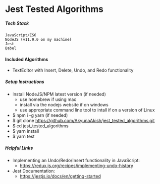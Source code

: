 # Jest Tested Algorithms

##### Tech Stack

```
JavaScript/ES6
NodeJS (v11.9.0 on my machine)
Jest
Babel
```

#### Included Algorithms

- TextEditor with Insert, Delete, Undo, and Redo functionality

##### Setup Instructions

- Install NodeJS/NPM latest version (if needed)
    - use homebrew if using mac
    - install via the nodejs website if on windows
    - use appropriate command line tool to intall if on a version of Linux
- $ npm i -g yarn (if needed)
- $ git clone https://github.com/AkyunaAkish/jest_tested_algorithms.git
- $ cd jest_tested_algorithms
- $ yarn install
- $ yarn test 

##### Helpful Links

- Implementing an Undo/Redo/Insert functionality in JavaScript: 
    - https://redux.js.org/recipes/implementing-undo-history 
- Jest Documentation:
    - https://jestjs.io/docs/en/getting-started